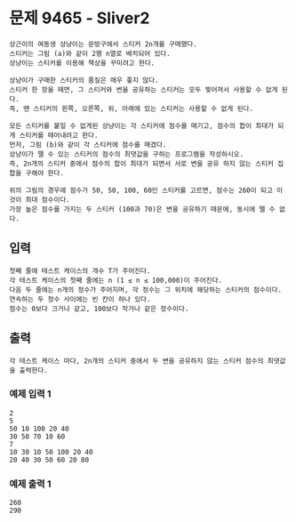 # 문제 9465 - Sliver2
    상근이의 여동생 상냥이는 문방구에서 스티커 2n개를 구매했다. 
    스티커는 그림 (a)와 같이 2행 n열로 배치되어 있다. 
    상냥이는 스티커를 이용해 책상을 꾸미려고 한다.
    
    상냥이가 구매한 스티커의 품질은 매우 좋지 않다. 
    스티커 한 장을 떼면, 그 스티커와 변을 공유하는 스티커는 모두 찢어져서 사용할 수 없게 된다. 
    즉, 뗀 스티커의 왼쪽, 오른쪽, 위, 아래에 있는 스티커는 사용할 수 없게 된다.
    
    모든 스티커를 붙일 수 없게된 상냥이는 각 스티커에 점수를 매기고, 점수의 합이 최대가 되게 스티커를 떼어내려고 한다. 
    먼저, 그림 (b)와 같이 각 스티커에 점수를 매겼다. 
    상냥이가 뗄 수 있는 스티커의 점수의 최댓값을 구하는 프로그램을 작성하시오. 
    즉, 2n개의 스티커 중에서 점수의 합이 최대가 되면서 서로 변을 공유 하지 않는 스티커 집합을 구해야 한다.
    
    위의 그림의 경우에 점수가 50, 50, 100, 60인 스티커를 고르면, 점수는 260이 되고 이 것이 최대 점수이다. 
    가장 높은 점수를 가지는 두 스티커 (100과 70)은 변을 공유하기 때문에, 동시에 뗄 수 없다.

## 입력
    첫째 줄에 테스트 케이스의 개수 T가 주어진다. 
    각 테스트 케이스의 첫째 줄에는 n (1 ≤ n ≤ 100,000)이 주어진다. 
    다음 두 줄에는 n개의 정수가 주어지며, 각 정수는 그 위치에 해당하는 스티커의 점수이다. 
    연속하는 두 정수 사이에는 빈 칸이 하나 있다. 
    점수는 0보다 크거나 같고, 100보다 작거나 같은 정수이다.

## 출력
    각 테스트 케이스 마다, 2n개의 스티커 중에서 두 변을 공유하지 않는 스티커 점수의 최댓값을 출력한다.

### 예제 입력 1
    2
    5
    50 10 100 20 40
    30 50 70 10 60
    7
    10 30 10 50 100 20 40
    20 40 30 50 60 20 80
### 예제 출력 1
    260
    290